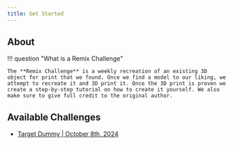 ```yaml
---
title: Get Started
---
```


## About

!!! question "What is a Remix Challenge"

    The **Remix Challenge** is a weekly recreation of an existing 3D object for print that we found. Once we find a model to our liking, we attempt to recreate it and 3D print it. Once the 3D print is proven we create a step-by-step tutorial on how to create it yourself. We also make sure to give full credit to the original author.

## Available Challenges

- [Target Dummy | October 8th, 2024](./remix-challenge-dummy.md)